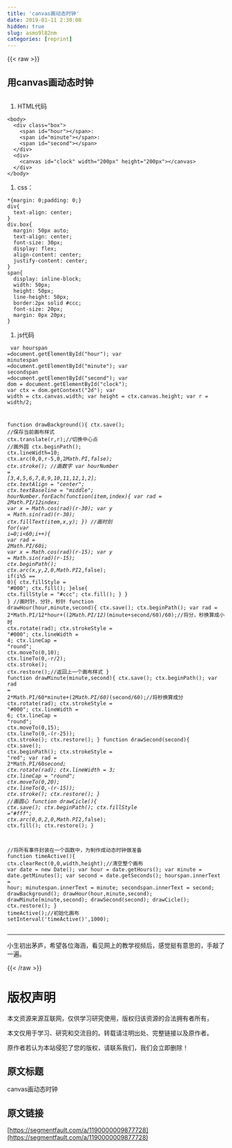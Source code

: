 ```yaml
---
title: 'canvas画动态时钟' 
date: 2019-01-11 2:30:08
hidden: true
slug: asmo9l82nm
categories: [reprint]
---
```


{{< raw >}}

                    
<h2 id="articleHeader0">用canvas画动态时钟</h2>
<p><span class="img-wrap"><img data-src="/img/bVPBM0?w=528&amp;h=423" src="https://static.alili.tech/img/bVPBM0?w=528&amp;h=423" alt="" title="" style="cursor: pointer; display: inline;"></span></p>
<ol><li><p>HTML代码</p></li></ol>
<div class="widget-codetool" style="display:none;">
      <div class="widget-codetool--inner">
      <span class="selectCode code-tool" data-toggle="tooltip" data-placement="top" title="" data-original-title="全选"></span>
      <span type="button" class="copyCode code-tool" data-toggle="tooltip" data-placement="top" data-clipboard-text="<body>
  <div class=&quot;box&quot;>
    <span id=&quot;hour&quot;></span>:
    <span id=&quot;minute&quot;></span>:
    <span id=&quot;second&quot;></span>
  </div>
  <div>
    <canvas id=&quot;clock&quot; width=&quot;200px&quot; height=&quot;200px&quot;></canvas>
  </div>
</body>" title="" data-original-title="复制"></span>
      <span type="button" class="saveToNote code-tool" data-toggle="tooltip" data-placement="top" title="" data-original-title="放进笔记"></span>
      </div>
      </div><pre class="hljs xml"><code><span class="hljs-tag">&lt;<span class="hljs-name">body</span>&gt;</span>
  <span class="hljs-tag">&lt;<span class="hljs-name">div</span> <span class="hljs-attr">class</span>=<span class="hljs-string">"box"</span>&gt;</span>
    <span class="hljs-tag">&lt;<span class="hljs-name">span</span> <span class="hljs-attr">id</span>=<span class="hljs-string">"hour"</span>&gt;</span><span class="hljs-tag">&lt;/<span class="hljs-name">span</span>&gt;</span>:
    <span class="hljs-tag">&lt;<span class="hljs-name">span</span> <span class="hljs-attr">id</span>=<span class="hljs-string">"minute"</span>&gt;</span><span class="hljs-tag">&lt;/<span class="hljs-name">span</span>&gt;</span>:
    <span class="hljs-tag">&lt;<span class="hljs-name">span</span> <span class="hljs-attr">id</span>=<span class="hljs-string">"second"</span>&gt;</span><span class="hljs-tag">&lt;/<span class="hljs-name">span</span>&gt;</span>
  <span class="hljs-tag">&lt;/<span class="hljs-name">div</span>&gt;</span>
  <span class="hljs-tag">&lt;<span class="hljs-name">div</span>&gt;</span>
    <span class="hljs-tag">&lt;<span class="hljs-name">canvas</span> <span class="hljs-attr">id</span>=<span class="hljs-string">"clock"</span> <span class="hljs-attr">width</span>=<span class="hljs-string">"200px"</span> <span class="hljs-attr">height</span>=<span class="hljs-string">"200px"</span>&gt;</span><span class="hljs-tag">&lt;/<span class="hljs-name">canvas</span>&gt;</span>
  <span class="hljs-tag">&lt;/<span class="hljs-name">div</span>&gt;</span>
<span class="hljs-tag">&lt;/<span class="hljs-name">body</span>&gt;</span></code></pre>
<ol><li><p>css：</p></li></ol>
<div class="widget-codetool" style="display:none;">
      <div class="widget-codetool--inner">
      <span class="selectCode code-tool" data-toggle="tooltip" data-placement="top" title="" data-original-title="全选"></span>
      <span type="button" class="copyCode code-tool" data-toggle="tooltip" data-placement="top" data-clipboard-text="*{margin: 0;padding: 0;}
div{
  text-align: center;
}
div.box{
  margin: 50px auto;
  text-align: center;
  font-size: 30px;
  display: flex;
  align-content: center;
  justify-content: center;
}
span{
  display: inline-block;
  width: 50px;
  height: 50px;
  line-height: 50px;
  border:2px solid #ccc;
  font-size: 20px;
  margin: 0px 20px;
}" title="" data-original-title="复制"></span>
      <span type="button" class="saveToNote code-tool" data-toggle="tooltip" data-placement="top" title="" data-original-title="放进笔记"></span>
      </div>
      </div><pre class="hljs css"><code>*{<span class="hljs-attribute">margin</span>: <span class="hljs-number">0</span>;<span class="hljs-attribute">padding</span>: <span class="hljs-number">0</span>;}
<span class="hljs-selector-tag">div</span>{
  <span class="hljs-attribute">text-align</span>: center;
}
<span class="hljs-selector-tag">div</span><span class="hljs-selector-class">.box</span>{
  <span class="hljs-attribute">margin</span>: <span class="hljs-number">50px</span> auto;
  <span class="hljs-attribute">text-align</span>: center;
  <span class="hljs-attribute">font-size</span>: <span class="hljs-number">30px</span>;
  <span class="hljs-attribute">display</span>: flex;
  <span class="hljs-attribute">align-content</span>: center;
  <span class="hljs-attribute">justify-content</span>: center;
}
<span class="hljs-selector-tag">span</span>{
  <span class="hljs-attribute">display</span>: inline-block;
  <span class="hljs-attribute">width</span>: <span class="hljs-number">50px</span>;
  <span class="hljs-attribute">height</span>: <span class="hljs-number">50px</span>;
  <span class="hljs-attribute">line-height</span>: <span class="hljs-number">50px</span>;
  <span class="hljs-attribute">border</span>:<span class="hljs-number">2px</span> solid <span class="hljs-number">#ccc</span>;
  <span class="hljs-attribute">font-size</span>: <span class="hljs-number">20px</span>;
  <span class="hljs-attribute">margin</span>: <span class="hljs-number">0px</span> <span class="hljs-number">20px</span>;
}</code></pre>
<ol><li><p>js代码</p></li></ol>
<div class="widget-codetool" style="display:none;">
      <div class="widget-codetool--inner">
      <span class="selectCode code-tool" data-toggle="tooltip" data-placement="top" title="" data-original-title="全选"></span>
      <span type="button" class="copyCode code-tool" data-toggle="tooltip" data-placement="top" data-clipboard-text="  var hourspan =document.getElementById(&quot;hour&quot;);
  var minutespan =document.getElementById(&quot;minute&quot;);
  var secondspan =document.getElementById(&quot;second&quot;);
  var dom = document.getElementById(&quot;clock&quot;);
  var ctx = dom.getContext(&quot;2d&quot;);
  var width = ctx.canvas.width;
  var height = ctx.canvas.height;
  var r = width/2;
  

  function drawBackground(){
    ctx.save(); //保存当前画布样式
    ctx.translate(r,r);//切换中心点
//画外圆
    ctx.beginPath();
    ctx.lineWidth=10;
    ctx.arc(0,0,r-5,0,2*Math.PI,false);
    ctx.stroke();
//画数字
    var hourNumber = [3,4,5,6,7,8,9,10,11,12,1,2];
    ctx.textAlign = &quot;center&quot;;
    ctx.textBaseline = &quot;middle&quot;;
    hourNumber.forEach(function(item,index){
      var rad = 2*Math.PI/12*index;
      var x = Math.cos(rad)*(r-30);
      var y = Math.sin(rad)*(r-30);
      ctx.fillText(item,x,y);
    })
//画时刻
    for(var i=0;i<60;i++){
      var rad = 2*Math.PI/60*i;
      var x = Math.cos(rad)*(r-15);
      var y = Math.sin(rad)*(r-15);
      ctx.beginPath();
      ctx.arc(x,y,2,0,Math.PI*2,false);
      if(i%5 == 0){
        ctx.fillStyle = &quot;#000&quot;;
        ctx.fill();
      }else{
        ctx.fillStyle = &quot;#ccc&quot;;
        ctx.fill();
      }
    }
  }
//画时针，分针，秒针
  function drawHour(hour,minute,second){
    ctx.save();
    ctx.beginPath();
    var rad = 2*Math.PI/12*hour+((2*Math.PI/12)*(minute+second/60)/60);//将分，秒换算成小时
    ctx.rotate(rad);
    ctx.strokeStyle = &quot;#000&quot;;
    ctx.lineWidth = 4;
    ctx.lineCap = &quot;round&quot;;
    ctx.moveTo(0,10);
    ctx.lineTo(0,-r/2);
    ctx.stroke();
    ctx.restore();//返回上一个画布样式
  }
  function drawMinute(minute,second){
    ctx.save();
    ctx.beginPath();
    var rad = 2*Math.PI/60*minute+(2*Math.PI/60)*(second/60);//将秒换算成分
    ctx.rotate(rad);
    ctx.strokeStyle = &quot;#000&quot;;
    ctx.lineWidth = 6;
    ctx.lineCap = &quot;round&quot;;
    ctx.moveTo(0,15);
    ctx.lineTo(0,-(r-25));
    ctx.stroke();
    ctx.restore();
  }
  function drawSecond(second){
    ctx.save();
    ctx.beginPath();
    ctx.strokeStyle = &quot;red&quot;;
    var rad = 2*Math.PI/60*second;
    ctx.rotate(rad);
    ctx.lineWidth = 3;
    ctx.lineCap = &quot;round&quot;;
    ctx.moveTo(0,20);
    ctx.lineTo(0,-(r-15));
    ctx.stroke();
    ctx.restore();
  }
//画圆心
  function drawCicle(){
    ctx.save();
    ctx.beginPath();
    ctx.fillStyle =&quot;#fff&quot;;
    ctx.arc(0,0,2,0,Math.PI*2,false);
    ctx.fill();
    ctx.restore();
  }
  
  
  //将所有事件封装在一个函数中，为制作成动态时钟做准备
  function timeActive(){
    ctx.clearRect(0,0,width,height);//清空整个画布
    var date = new Date();
    var hour = date.getHours();
    var minute = date.getMinutes();
    var second = date.getSeconds();
    hourspan.innerText = hour;
    minutespan.innerText = minute;
    secondspan.innerText = second;
    drawBackground();
    drawHour(hour,minute,second);
    drawMinute(minute,second);
    drawSecond(second);
    drawCicle();
    ctx.restore();
  }
  timeActive();//初始化画布
  setInterval('timeActive()',1000);" title="" data-original-title="复制"></span>
      <span type="button" class="saveToNote code-tool" data-toggle="tooltip" data-placement="top" title="" data-original-title="放进笔记"></span>
      </div>
      </div><pre class="hljs lsl"><code>  var hourspan =document.getElementById(<span class="hljs-string">"hour"</span>);
  var minutespan =document.getElementById(<span class="hljs-string">"minute"</span>);
  var secondspan =document.getElementById(<span class="hljs-string">"second"</span>);
  var dom = document.getElementById(<span class="hljs-string">"clock"</span>);
  var ctx = dom.getContext(<span class="hljs-string">"2d"</span>);
  var width = ctx.canvas.width;
  var height = ctx.canvas.height;
  var r = width/<span class="hljs-number">2</span>;
  

  function drawBackground(){
    ctx.save(); <span class="hljs-comment">//保存当前画布样式</span>
    ctx.translate(r,r);<span class="hljs-comment">//切换中心点</span>
<span class="hljs-comment">//画外圆</span>
    ctx.beginPath();
    ctx.lineWidth=<span class="hljs-number">10</span>;
    ctx.arc(<span class="hljs-number">0</span>,<span class="hljs-number">0</span>,r<span class="hljs-number">-5</span>,<span class="hljs-number">0</span>,<span class="hljs-number">2</span>*Math.<span class="hljs-literal">PI</span>,false);
    ctx.stroke();
<span class="hljs-comment">//画数字</span>
    var hourNumber = [<span class="hljs-number">3</span>,<span class="hljs-number">4</span>,<span class="hljs-number">5</span>,<span class="hljs-number">6</span>,<span class="hljs-number">7</span>,<span class="hljs-number">8</span>,<span class="hljs-number">9</span>,<span class="hljs-number">10</span>,<span class="hljs-number">11</span>,<span class="hljs-number">12</span>,<span class="hljs-number">1</span>,<span class="hljs-number">2</span>];
    ctx.textAlign = <span class="hljs-string">"center"</span>;
    ctx.textBaseline = <span class="hljs-string">"middle"</span>;
    hourNumber.forEach(function(item,index){
      var rad = <span class="hljs-number">2</span>*Math.<span class="hljs-literal">PI</span>/<span class="hljs-number">12</span>*index;
      var x = Math.cos(rad)*(r<span class="hljs-number">-30</span>);
      var y = Math.sin(rad)*(r<span class="hljs-number">-30</span>);
      ctx.fillText(item,x,y);
    })
<span class="hljs-comment">//画时刻</span>
    for(var i=<span class="hljs-number">0</span>;i&lt;<span class="hljs-number">60</span>;i++){
      var rad = <span class="hljs-number">2</span>*Math.<span class="hljs-literal">PI</span>/<span class="hljs-number">60</span>*i;
      var x = Math.cos(rad)*(r<span class="hljs-number">-15</span>);
      var y = Math.sin(rad)*(r<span class="hljs-number">-15</span>);
      ctx.beginPath();
      ctx.arc(x,y,<span class="hljs-number">2</span>,<span class="hljs-number">0</span>,Math.<span class="hljs-literal">PI</span>*<span class="hljs-number">2</span>,false);
      if(i%<span class="hljs-number">5</span> == <span class="hljs-number">0</span>){
        ctx.fillStyle = <span class="hljs-string">"#000"</span>;
        ctx.fill();
      }else{
        ctx.fillStyle = <span class="hljs-string">"#ccc"</span>;
        ctx.fill();
      }
    }
  }
<span class="hljs-comment">//画时针，分针，秒针</span>
  function drawHour(hour,minute,second){
    ctx.save();
    ctx.beginPath();
    var rad = <span class="hljs-number">2</span>*Math.<span class="hljs-literal">PI</span>/<span class="hljs-number">12</span>*hour+((<span class="hljs-number">2</span>*Math.<span class="hljs-literal">PI</span>/<span class="hljs-number">12</span>)*(minute+second/<span class="hljs-number">60</span>)/<span class="hljs-number">60</span>);<span class="hljs-comment">//将分，秒换算成小时</span>
    ctx.rotate(rad);
    ctx.strokeStyle = <span class="hljs-string">"#000"</span>;
    ctx.lineWidth = <span class="hljs-number">4</span>;
    ctx.lineCap = <span class="hljs-string">"round"</span>;
    ctx.moveTo(<span class="hljs-number">0</span>,<span class="hljs-number">10</span>);
    ctx.lineTo(<span class="hljs-number">0</span>,-r/<span class="hljs-number">2</span>);
    ctx.stroke();
    ctx.restore();<span class="hljs-comment">//返回上一个画布样式</span>
  }
  function drawMinute(minute,second){
    ctx.save();
    ctx.beginPath();
    var rad = <span class="hljs-number">2</span>*Math.<span class="hljs-literal">PI</span>/<span class="hljs-number">60</span>*minute+(<span class="hljs-number">2</span>*Math.<span class="hljs-literal">PI</span>/<span class="hljs-number">60</span>)*(second/<span class="hljs-number">60</span>);<span class="hljs-comment">//将秒换算成分</span>
    ctx.rotate(rad);
    ctx.strokeStyle = <span class="hljs-string">"#000"</span>;
    ctx.lineWidth = <span class="hljs-number">6</span>;
    ctx.lineCap = <span class="hljs-string">"round"</span>;
    ctx.moveTo(<span class="hljs-number">0</span>,<span class="hljs-number">15</span>);
    ctx.lineTo(<span class="hljs-number">0</span>,-(r<span class="hljs-number">-25</span>));
    ctx.stroke();
    ctx.restore();
  }
  function drawSecond(second){
    ctx.save();
    ctx.beginPath();
    ctx.strokeStyle = <span class="hljs-string">"red"</span>;
    var rad = <span class="hljs-number">2</span>*Math.<span class="hljs-literal">PI</span>/<span class="hljs-number">60</span>*second;
    ctx.rotate(rad);
    ctx.lineWidth = <span class="hljs-number">3</span>;
    ctx.lineCap = <span class="hljs-string">"round"</span>;
    ctx.moveTo(<span class="hljs-number">0</span>,<span class="hljs-number">20</span>);
    ctx.lineTo(<span class="hljs-number">0</span>,-(r<span class="hljs-number">-15</span>));
    ctx.stroke();
    ctx.restore();
  }
<span class="hljs-comment">//画圆心</span>
  function drawCicle(){
    ctx.save();
    ctx.beginPath();
    ctx.fillStyle =<span class="hljs-string">"#fff"</span>;
    ctx.arc(<span class="hljs-number">0</span>,<span class="hljs-number">0</span>,<span class="hljs-number">2</span>,<span class="hljs-number">0</span>,Math.<span class="hljs-literal">PI</span>*<span class="hljs-number">2</span>,false);
    ctx.fill();
    ctx.restore();
  }
  
  
  <span class="hljs-comment">//将所有事件封装在一个函数中，为制作成动态时钟做准备</span>
  function timeActive(){
    ctx.clearRect(<span class="hljs-number">0</span>,<span class="hljs-number">0</span>,width,height);<span class="hljs-comment">//清空整个画布</span>
    var date = new Date();
    var hour = date.getHours();
    var minute = date.getMinutes();
    var second = date.getSeconds();
    hourspan.innerText = hour;
    minutespan.innerText = minute;
    secondspan.innerText = second;
    drawBackground();
    drawHour(hour,minute,second);
    drawMinute(minute,second);
    drawSecond(second);
    drawCicle();
    ctx.restore();
  }
  timeActive();<span class="hljs-comment">//初始化画布</span>
  setInterval('timeActive()',<span class="hljs-number">1000</span>);</code></pre>
<hr>
<p>小生初出茅庐，希望各位海涵，看见网上的教学视频后，感觉挺有意思的，手敲了一遍。</p>

                
{{< /raw >}}

# 版权声明
本文资源来源互联网，仅供学习研究使用，版权归该资源的合法拥有者所有，

本文仅用于学习、研究和交流目的。转载请注明出处、完整链接以及原作者。

原作者若认为本站侵犯了您的版权，请联系我们，我们会立即删除！

## 原文标题
canvas画动态时钟

## 原文链接
[https://segmentfault.com/a/1190000009877728](https://segmentfault.com/a/1190000009877728)

